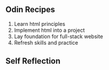 ## Odin Recipes 
1. Learn html principles 
2. Implement html into a project
3. Lay foundation for full-stack website
4. Refresh skills and practice

## Self Reflection
